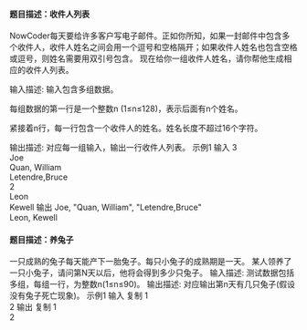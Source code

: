 #### 题目描述：收件人列表

NowCoder每天要给许多客户写电子邮件。正如你所知，如果一封邮件中包含多个收件人，收件人姓名之间会用一个逗号和空格隔开；如果收件人姓名也包含空格或逗号，则姓名需要用双引号包含。
现在给你一组收件人姓名，请你帮他生成相应的收件人列表。

输入描述:
输入包含多组数据。

每组数据的第一行是一个整数n (1≤n≤128)，表示后面有n个姓名。

紧接着n行，每一行包含一个收件人的姓名。姓名长度不超过16个字符。


输出描述:
对应每一组输入，输出一行收件人列表。
示例1
输入
3<br/>Joe<br/>Quan, William<br/>Letendre,Bruce<br/>2<br/>Leon<br/>Kewell
输出
Joe, "Quan, William", "Letendre,Bruce"<br/>Leon, Kewell

#### 题目描述：养兔子
一只成熟的兔子每天能产下一胎兔子。每只小兔子的成熟期是一天。 某人领养了一只小兔子，请问第N天以后，他将会得到多少只兔子。
输入描述:
测试数据包括多组，每组一行，为整数n(1≤n≤90)。
输出描述:
对应输出第n天有几只兔子(假设没有兔子死亡现象)。
示例1
输入
复制
1<br/>2
输出
复制
1<br/>2